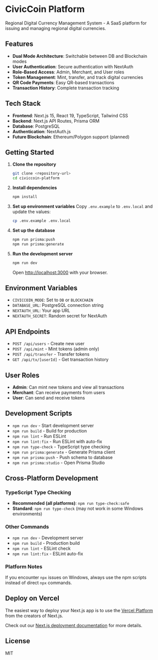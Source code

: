 # CivicCoin Platform

Regional Digital Currency Management System - A SaaS platform for issuing and managing regional digital currencies.

## Features

- **Dual Mode Architecture**: Switchable between DB and Blockchain modes
- **User Authentication**: Secure authentication with NextAuth
- **Role-Based Access**: Admin, Merchant, and User roles
- **Token Management**: Mint, transfer, and track digital currencies
- **QR Code Payments**: Easy QR-based transactions
- **Transaction History**: Complete transaction tracking

## Tech Stack

- **Frontend**: Next.js 15, React 19, TypeScript, Tailwind CSS
- **Backend**: Next.js API Routes, Prisma ORM
- **Database**: PostgreSQL
- **Authentication**: NextAuth.js
- **Future Blockchain**: Ethereum/Polygon support (planned)

## Getting Started

1. **Clone the repository**
   ```bash
   git clone <repository-url>
   cd civiccoin-platform
   ```

2. **Install dependencies**
   ```bash
   npm install
   ```

3. **Set up environment variables**
   Copy `.env.example` to `.env.local` and update the values:
   ```bash
   cp .env.example .env.local
   ```

4. **Set up the database**
   ```bash
   npm run prisma:push
   npm run prisma:generate
   ```

5. **Run the development server**
   ```bash
   npm run dev
   ```

   Open [http://localhost:3000](http://localhost:3000) with your browser.

## Environment Variables

- `CIVICCOIN_MODE`: Set to `DB` or `BLOCKCHAIN`
- `DATABASE_URL`: PostgreSQL connection string
- `NEXTAUTH_URL`: Your app URL
- `NEXTAUTH_SECRET`: Random secret for NextAuth

## API Endpoints

- `POST /api/users` - Create new user
- `POST /api/mint` - Mint tokens (admin only)
- `POST /api/transfer` - Transfer tokens
- `GET /api/tx/[userId]` - Get transaction history

## User Roles

- **Admin**: Can mint new tokens and view all transactions
- **Merchant**: Can receive payments from users
- **User**: Can send and receive tokens

## Development Scripts

- `npm run dev` - Start development server
- `npm run build` - Build for production
- `npm run lint` - Run ESLint
- `npm run lint:fix` - Run ESLint with auto-fix
- `npm run type-check` - TypeScript type checking
- `npm run prisma:generate` - Generate Prisma client
- `npm run prisma:push` - Push schema to database
- `npm run prisma:studio` - Open Prisma Studio

## Cross-Platform Development

### TypeScript Type Checking
- **Recommended (all platforms)**: `npm run type-check:safe`
- **Standard**: `npm run type-check` (may not work in some Windows environments)

### Other Commands
- `npm run dev` - Development server
- `npm run build` - Production build  
- `npm run lint` - ESLint check
- `npm run lint:fix` - ESLint auto-fix

### Platform Notes
If you encounter `npx` issues on Windows, always use the npm scripts instead of direct `npx` commands.

## Deploy on Vercel

The easiest way to deploy your Next.js app is to use the [Vercel Platform](https://vercel.com/new?utm_medium=default-template&filter=next.js&utm_source=create-next-app&utm_campaign=create-next-app-readme) from the creators of Next.js.

Check out our [Next.js deployment documentation](https://nextjs.org/docs/app/building-your-application/deploying) for more details.

## License

MIT
